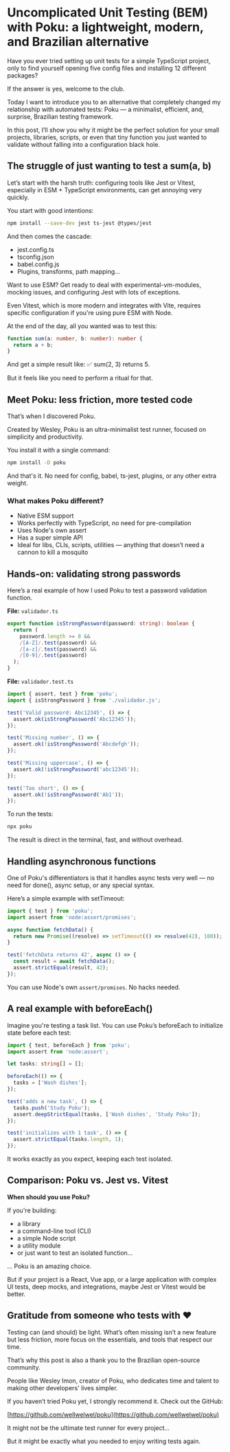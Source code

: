# Uncomplicated Unit Testing (BEM) with Poku: a lightweight, modern, and Brazilian alternative

Have you ever tried setting up unit tests for a simple TypeScript project, only to find yourself opening five config files and installing 12 different packages?

If the answer is yes, welcome to the club.

Today I want to introduce you to an alternative that completely changed my relationship with automated tests: Poku — a minimalist, efficient, and, surprise, Brazilian testing framework.

In this post, I’ll show you why it might be the perfect solution for your small projects, libraries, scripts, or even that tiny function you just wanted to validate without falling into a configuration black hole.

## The struggle of just wanting to test a sum(a, b)

Let’s start with the harsh truth: configuring tools like Jest or Vitest, especially in ESM + TypeScript environments, can get annoying very quickly.

You start with good intentions:

```bash
npm install --save-dev jest ts-jest @types/jest
```

And then comes the cascade:

* jest.config.ts
* tsconfig.json
* babel.config.js
* Plugins, transforms, path mapping…

Want to use ESM? Get ready to deal with experimental-vm-modules, mocking issues, and configuring Jest with lots of exceptions.

Even Vitest, which is more modern and integrates with Vite, requires specific configuration if you're using pure ESM with Node.

At the end of the day, all you wanted was to test this:

```typescript
function sum(a: number, b: number): number {
  return a + b;
}
```

And get a simple result like: ✅ sum(2, 3) returns 5.

But it feels like you need to perform a ritual for that.

## Meet Poku: less friction, more tested code

That’s when I discovered Poku.

Created by Wesley, Poku is an ultra-minimalist test runner, focused on simplicity and productivity.

You install it with a single command:

```bash
npm install -D poku
```

And that's it. No need for config, babel, ts-jest, plugins, or any other extra weight.

### What makes Poku different?

* Native ESM support
* Works perfectly with TypeScript, no need for pre-compilation
* Uses Node's own assert
* Has a super simple API
* Ideal for libs, CLIs, scripts, utilities — anything that doesn’t need a cannon to kill a mosquito

## Hands-on: validating strong passwords

Here’s a real example of how I used Poku to test a password validation function.

**File:** `validador.ts`

```typescript
export function isStrongPassword(password: string): boolean {
  return (
    password.length >= 8 &&
    /[A-Z]/.test(password) &&
    /[a-z]/.test(password) &&
    /[0-9]/.test(password)
  );
}
```

**File:** `validador.test.ts`

```typescript
import { assert, test } from 'poku';
import { isStrongPassword } from './validador.js';

test('Valid password: Abc12345', () => {
  assert.ok(isStrongPassword('Abc12345'));
});

test('Missing number', () => {
  assert.ok(!isStrongPassword('Abcdefgh'));
});

test('Missing uppercase', () => {
  assert.ok(!isStrongPassword('abc12345'));
});

test('Too short', () => {
  assert.ok(!isStrongPassword('Ab1'));
});
```

To run the tests:

```bash
npx poku
```

The result is direct in the terminal, fast, and without overhead.

## Handling asynchronous functions

One of Poku's differentiators is that it handles async tests very well — no need for done(), async setup, or any special syntax.

Here’s a simple example with setTimeout:

```typescript
import { test } from 'poku';
import assert from 'node:assert/promises';

async function fetchData() {
  return new Promise((resolve) => setTimeout(() => resolve(42), 100));
}

test('fetchData returns 42', async () => {
  const result = await fetchData();
  assert.strictEqual(result, 42);
});
```

You can use Node's own `assert/promises`. No hacks needed.

## A real example with beforeEach()

Imagine you're testing a task list. You can use Poku’s beforeEach to initialize state before each test:

```typescript
import { test, beforeEach } from 'poku';
import assert from 'node:assert';

let tasks: string[] = [];

beforeEach(() => {
  tasks = ['Wash dishes'];
});

test('adds a new task', () => {
  tasks.push('Study Poku');
  assert.deepStrictEqual(tasks, ['Wash dishes', 'Study Poku']);
});

test('initializes with 1 task', () => {
  assert.strictEqual(tasks.length, 1);
});
```

It works exactly as you expect, keeping each test isolated.

## Comparison: Poku vs. Jest vs. Vitest

**When should you use Poku?**

If you're building:

* a library
* a command-line tool (CLI)
* a simple Node script
* a utility module
* or just want to test an isolated function…

… Poku is an amazing choice.

But if your project is a React, Vue app, or a large application with complex UI tests, deep mocks, and integrations, maybe Jest or Vitest would be better.

## Gratitude from someone who tests with ❤️

Testing can (and should) be light. What’s often missing isn’t a new feature but less friction, more focus on the essentials, and tools that respect our time.

That’s why this post is also a thank you to the Brazilian open-source community.

People like Wesley Imon, creator of Poku, who dedicates time and talent to making other developers' lives simpler.

If you haven’t tried Poku yet, I strongly recommend it. Check out the GitHub:

[https://github.com/wellwelwel/poku](https://github.com/wellwelwel/poku)

It might not be the ultimate test runner for every project…

But it might be exactly what you needed to enjoy writing tests again.
